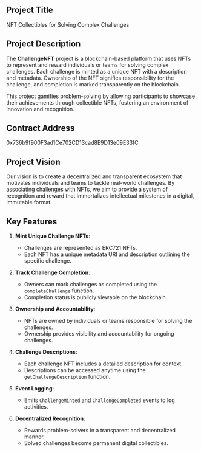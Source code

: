 ## Project Title
NFT Collectibles for Solving Complex Challenges

## Project Description
The **ChallengeNFT** project is a blockchain-based platform that uses NFTs to represent and reward individuals or teams for solving complex challenges. Each challenge is minted as a unique NFT with a description and metadata. Ownership of the NFT signifies responsibility for the challenge, and completion is marked transparently on the blockchain.

This project gamifies problem-solving by allowing participants to showcase their achievements through collectible NFTs, fostering an environment of innovation and recognition.

## Contract Address
0x736b9f900F3ad1Ce702CD13cad8E9D13e09E33fC

## Project Vision
Our vision is to create a decentralized and transparent ecosystem that motivates individuals and teams to tackle real-world challenges. By associating challenges with NFTs, we aim to provide a system of recognition and reward that immortalizes intellectual milestones in a digital, immutable format.

## Key Features

1. **Mint Unique Challenge NFTs**:
   - Challenges are represented as ERC721 NFTs.
   - Each NFT has a unique metadata URI and description outlining the specific challenge.

2. **Track Challenge Completion**:
   - Owners can mark challenges as completed using the `completeChallenge` function.
   - Completion status is publicly viewable on the blockchain.

3. **Ownership and Accountability**:
   - NFTs are owned by individuals or teams responsible for solving the challenges.
   - Ownership provides visibility and accountability for ongoing challenges.

4. **Challenge Descriptions**:
   - Each challenge NFT includes a detailed description for context.
   - Descriptions can be accessed anytime using the `getChallengeDescription` function.

5. **Event Logging**:
   - Emits `ChallengeMinted` and `ChallengeCompleted` events to log activities.

6. **Decentralized Recognition**:
   - Rewards problem-solvers in a transparent and decentralized manner.
   - Solved challenges become permanent digital collectibles.


